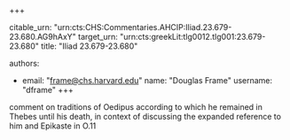 +++


citable_urn: "urn:cts:CHS:Commentaries.AHCIP:Iliad.23.679-23.680.AG9hAxY"
target_urn: "urn:cts:greekLit:tlg0012.tlg001:23.679-23.680"
title: "Iliad 23.679-23.680"

authors:
- email: "frame@chs.harvard.edu"
  name: "Douglas Frame"
  username: "dframe"
+++

<p>comment on traditions of Oedipus according to which he remained in Thebes until his death, in context of discussing the expanded reference to him and Epikaste in O.11</p>